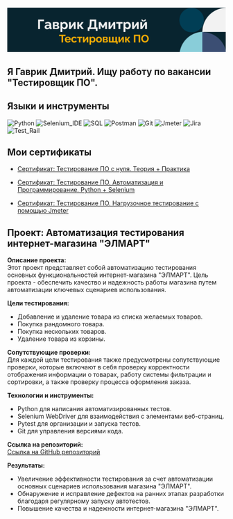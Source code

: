 ![Header](https://github.com/GavRDN/GavRDN/blob/main/assets/header_1.png)

## Я Гаврик Дмитрий. Ищу работу по вакансии "Тестировщик ПО".

## Языки и инструменты
![Python](https://img.shields.io/badge/-Python-090909?style=for-the-badge&logo=Python&logoColor=#1C5BA3)
![Selenium_IDE](https://img.shields.io/badge/-Selenium_IDE-090909?style=for-the-badge&logo=Selenium&logoColor=#1C5BA3)
![SQL](https://img.shields.io/badge/-SQL-090909?style=for-the-badge&logo=MySQL&logoColor=FFFFFF)
![Postman](https://img.shields.io/badge/-Postman-090909?style=for-the-badge&logo=Postman&logoColor=#1C5BA3)
![Git](https://img.shields.io/badge/-Git-090909?style=for-the-badge&logo=Git&logoColor=#1C5BA3)
![Jmeter](https://img.shields.io/badge/-Jmeter-090909?style=for-the-badge&logo=Apache&logoColor=CB2027)
![Jira](https://img.shields.io/badge/-Jira-090909?style=for-the-badge&logo=Jira&logoColor=CB2027)
![Test_Rail](https://img.shields.io/badge/-Test_Rail-090909?style=for-the-badge&logo=TestRail&logoColor=CB2027)

## Мои сертификаты

- [Сертификат: Тестирование ПО с нуля. Теория + Практика](
https://stepik.org/cert/2453987)

- [Сертификат: Тестирование ПО. Автоматизация и Программирование. Python + Selenium](
https://stepik.org/cert/2458125)

- [Сертификат: Тестирование ПО. Нагрузочное тестирование с помощью Jmeter](
https://stepik.org/cert/2354310)


## Проект: Автоматизация тестирования интернет-магазина "ЭЛМАРТ"

**Описание проекта:**  
Этот проект представляет собой автоматизацию тестирования основных функциональностей интернет-магазина "ЭЛМАРТ". Цель проекта - обеспечить качество и надежность работы магазина путем автоматизации ключевых сценариев использования.

**Цели тестирования:**  
- Добавление и удаление товара из списка желаемых товаров.
- Покупка рандомного товара.
- Покупка нескольких товаров.
- Удаление товара из корзины.

**Сопутствующие проверки:**  
Для каждой цели тестирования также предусмотрены сопутствующие проверки, которые включают в себя проверку корректности отображения информации о товарах, работу системы фильтрации и сортировки, а также проверку процесса оформления заказа.

**Технологии и инструменты:**  
- Python для написания автоматизированных тестов.
- Selenium WebDriver для взаимодействия с элементами веб-страниц.
- Pytest для организации и запуска тестов.
- Git для управления версиями кода.

**Ссылка на репозиторий:**  
[Ссылка на GitHub репозиторий](https://github.com/GavRDN/project_auto_testing.git)

**Результаты:**  
- Увеличение эффективности тестирования за счет автоматизации основных сценариев использования магазина "ЭЛМАРТ".
- Обнаружение и исправление дефектов на ранних этапах разработки благодаря регулярному запуску автотестов.
- Повышение качества и надежности интернет-магазина "ЭЛМАРТ".
